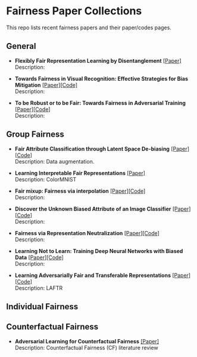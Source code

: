 # Fairness Paper Collections
 This repo lists recent fairness papers and their paper/codes pages.



## General

- **Flexibly Fair Representation Learning by Disentanglement** [[Paper]](https://arxiv.org/pdf/1906.02589.pdf)<br>Description: 

- **Towards Fairness in Visual Recognition: Effective Strategies for Bias Mitigation** [[Paper]](https://arxiv.org/pdf/1911.11834.pdf)[[Code]](https://github.com/princetonvisualai/DomainBiasMitigation)<br>Description: 
- **To be Robust or to be Fair: Towards Fairness in Adversarial Training** [[Paper]](https://arxiv.org/pdf/2010.06121.pdf)[[Code]](https://github.com/Ian-Hardy/Fair_Robust_Modeling)<br>Description: 

## Group Fairness

- **Fair Attribute Classification through Latent Space De-biasing** [[Paper]](https://arxiv.org/pdf/2012.01469.pdf)[[Code]](https://github.com/princetonvisualai/gan-debiasing)<br>Description:  Data augmentation. 

- **Learning Interpretable Fair Representations** [[Paper]](https://www.researchgate.net/profile/Tianhao-Wang-15/publication/345829940_Learning_Interpretable_Fair_Representations/links/5faf66ef45851518fda2e34e/Learning-Interpretable-Fair-Representations.pdf)<br>Description:  ColorMNIST

- **Fair mixup: Fairness via interpolation** [[Paper]](https://arxiv.org/pdf/2103.06503.pdf)[[Code]](https://github.com/chingyaoc/fair-mixup)<br>Description:  

- **Discover the Unknown Biased Attribute of an Image Classifier** [[Paper]](https://arxiv.org/pdf/2104.14556.pdf)[[Code]](https://github.com/hubertlee915/discover_unknown_biases)<br>Description:  

- **Fairness via Representation Neutralization** [[Paper]](https://proceedings.neurips.cc/paper/2021/file/64ff7983a47d331b13a81156e2f4d29d-Paper.pdf)[[Code]](https://github.com/mndu/RNF-Fairness)<br>Description:

- **Learning Not to Learn: Training Deep Neural Networks with Biased Data** [[Paper]](https://arxiv.org/pdf/1812.10352.pdf)[[Code]](https://github.com/feidfoe/learning-not-to-learn)<br>Description:

- **Learning Adversarially Fair and Transferable Representations** [[Paper]](http://proceedings.mlr.press/v80/madras18a/madras18a.pdf)[[Code]](https://github.com/VectorInstitute/laftr)<br>Description: LAFTR

  

##  Individual Fairness





##  Counterfactual Fairness

- **Adversarial Learning for Counterfactual Fairness** [[Paper]](https://arxiv.org/pdf/2008.13122.pdf)<br>Description: Counterfactual Fairness (CF) literature review
